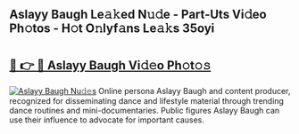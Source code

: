 ## Aslayy Baugh Le𝚊𝚔ed N𝚞𝚍e - Part-Uts Vi𝚍eo Ph𝚘tos - H𝚘t O𝚗lyf𝚊ns Le𝚊𝚔s 35oyi

# <h2><a href="http://hf0hgx3.feru.top/?c=Aslayy+Baugh">🔗 👉 🔴 Aslayy Baugh Vi𝚍𝚎o Ph𝚘t𝚘𝚜</a></h2>

[![Aslayy Baugh Nu𝚍𝚎s](https://i.imgur.com/0TWrTi3.gif)](http://hf0hgx3.feru.top/?c=Aslayy+Baugh)
Online persona Aslayy Baugh and content producer, recognized for disseminating dance and lifestyle material through trending dance routines and mini-documentaries. Public figures Aslayy Baugh can use their influence to advocate for important causes. 
